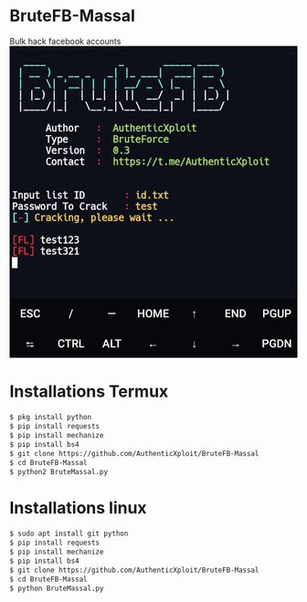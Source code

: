 # BruteFB-Massal
Bulk hack facebook accounts
<img src="https://github.com/AuthenticXploit/BruteFB-Massal/blob/main/img/Screenshot_2021-07-09-21-06-06-910_com.termux-picsay.jpg">
# Installations Termux
```
$ pkg install python
$ pip install requests
$ pip install mechanize
$ pip install bs4
$ git clone https://github.com/AuthenticXploit/BruteFB-Massal
$ cd BruteFB-Massal
$ python2 BruteMassal.py
```
# Installations linux
```
$ sudo apt install git python
$ pip install requests
$ pip install mechanize
$ pip install bs4
$ git clone https://github.com/AuthenticXploit/BruteFB-Massal
$ cd BruteFB-Massal
$ python BruteMassal.py
```
